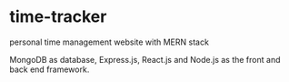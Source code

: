 # time-tracker
personal time management website with MERN stack

MongoDB as database, Express.js, React.js and Node.js as the front and back end framework. 


